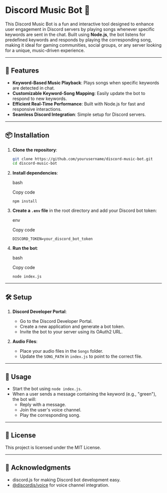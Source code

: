 # Discord Music Bot 🎵

This Discord Music Bot is a fun and interactive tool designed to enhance user engagement in Discord servers by playing songs whenever specific keywords are sent in the chat. Built using **Node.js**, the bot listens for predefined keywords and responds by playing the corresponding song, making it ideal for gaming communities, social groups, or any server looking for a unique, music-driven experience.

---

## 🚀 Features

- **Keyword-Based Music Playback**: Plays songs when specific keywords are detected in chat.
- **Customizable Keyword-Song Mapping**: Easily update the bot to respond to new keywords.
- **Efficient Real-Time Performance**: Built with Node.js for fast and responsive interactions.
- **Seamless Discord Integration**: Simple setup for Discord servers.

---

## 📦 Installation

1. **Clone the repository**:

   ```bash
   git clone https://github.com/yourusername/discord-music-bot.git
   cd discord-music-bot

2.  **Install dependencies**:
    
    bash
    
    Copy code
    
    `npm install`
    
3.  **Create a `.env` file** in the root directory and add your Discord bot token:
    
    env
    
    Copy code
    
    `DISCORD_TOKEN=your_discord_bot_token`
    
4.  **Run the bot**:
    
    bash
    
    Copy code
    
    `node index.js`
    

* * *

## 🛠️ Setup

1.  **Discord Developer Portal**:
    
    *   Go to the Discord Developer Portal.
    *   Create a new application and generate a bot token.
    *   Invite the bot to your server using its OAuth2 URL.
2.  **Audio Files**:
    
    *   Place your audio files in the `Songs` folder.
    *   Update the `SONG_PATH` in `index.js` to point to the correct file.

* * *

## 🤖 Usage

*   Start the bot using `node index.js`.
*   When a user sends a message containing the keyword (e.g., "green"), the bot will:
    *   Reply with a message.
    *   Join the user's voice channel.
    *   Play the corresponding song.

* * *



## 📝 License

This project is licensed under the MIT License.

* * *

## 🙌 Acknowledgments

*   discord.js for making Discord bot development easy.
*   [@discordjs/voice](https://github.com/discordjs/voice) for voice channel integration.

